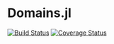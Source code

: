 Domains.jl
==========

[![Build Status](https://travis-ci.com/Hirlam/Domains.jl.svg?branch=master)](https://travis-ci.com/Hirlam/Domains.jl)
[![Coverage Status](https://coveralls.io/repos/github/Hirlam/Domains.jl/badge.svg?branch=master)](https://coveralls.io/github/Hirlam/Domains.jl?branch=master)


